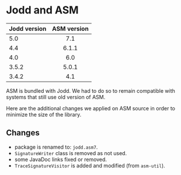 Jodd and ASM
============

| Jodd version  | ASM version   |
| ------------- |:-------------:|
| 5.0           | 7.1           |
| 4.4           | 6.1.1         |
| 4.0           | 6.0           |
| 3.5.2         | 5.0.1         |
| 3.4.2         | 4.1           |


ASM is bundled with Jodd. We had to do so to remain compatible with systems that still use old version of ASM.

Here are the additional changes we applied on ASM source
in order to minimize the size of the library.

Changes
-------

+ package is renamed to: `jodd.asm7`.
+ `SignatureWriter` class is removed as not used.
+ some JavaDoc links fixed or removed.
+ `TraceSignatureVisitor` is added and modified (from `asm-util`). 